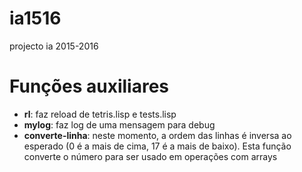 # ia1516
projecto ia 2015-2016

# Funções auxiliares

- **rl**: faz reload de tetris.lisp e tests.lisp
- **mylog**: faz log de uma mensagem para debug
- **converte-linha**: neste momento, a ordem das linhas é inversa ao esperado (0 é a mais de cima, 17 é a mais de baixo). Esta função converte o número para ser usado em operações com arrays

